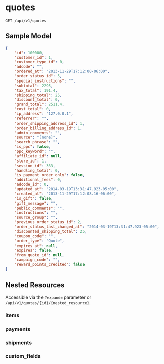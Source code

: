 quotes
======

```shell
GET /api/v1/quotes
```

Sample Model
------------

```json
{
	"id": 100000,
	"customer_id": 1,
	"customer_type_id": 0,
	"adcode": "",
	"ordered_at": "2013-11-29T17:12:00-06:00",
	"order_status_id": 5,
	"special_instructions": "",
	"subtotal": 2295,
	"tax_total": 191.4,
	"shipping_total": 25,
	"discount_total": 0,
	"grand_total": 2511.4,
	"cost_total": 0,
	"ip_address": "127.0.0.1",
	"referrer": "",
	"order_shipping_address_id": 1,
	"order_billing_address_id": 1,
	"admin_comments": "",
	"source": "[none]",
	"search_phrase": "",
	"is_ppc": false,
	"ppc_keyword": "",
	"affiliate_id": null,
	"store_id": 1,
	"session_id": 363,
	"handling_total": 0,
	"is_payment_order_only": false,
	"additional_fees": 0,
	"adcode_id": 0,
	"updated_at": "2014-03-19T13:31:47.923-05:00",
	"created_at": "2013-11-29T17:12:08.16-06:00",
	"is_gift": false,
	"gift_message": "",
	"public_comments": "",
	"instructions": "",
	"source_group": "",
	"previous_order_status_id": 2,
	"order_status_last_changed_at": "2014-03-19T13:31:47.923-05:00",
	"discounted_shipping_total": 25,
	"coupon_code": "",
	"order_type": "Quote",
	"expires_at": null,
	"expires": false,
	"from_quote_id": null,
	"campaign_code": "",
	"reward_points_credited": false
}
```

Nested Resources
----------------

Accessible via the `?expand=` parameter or `/api/v1/quotes/{id}/{nested_resource}`.

### items

### payments

### shipments

### custom_fields